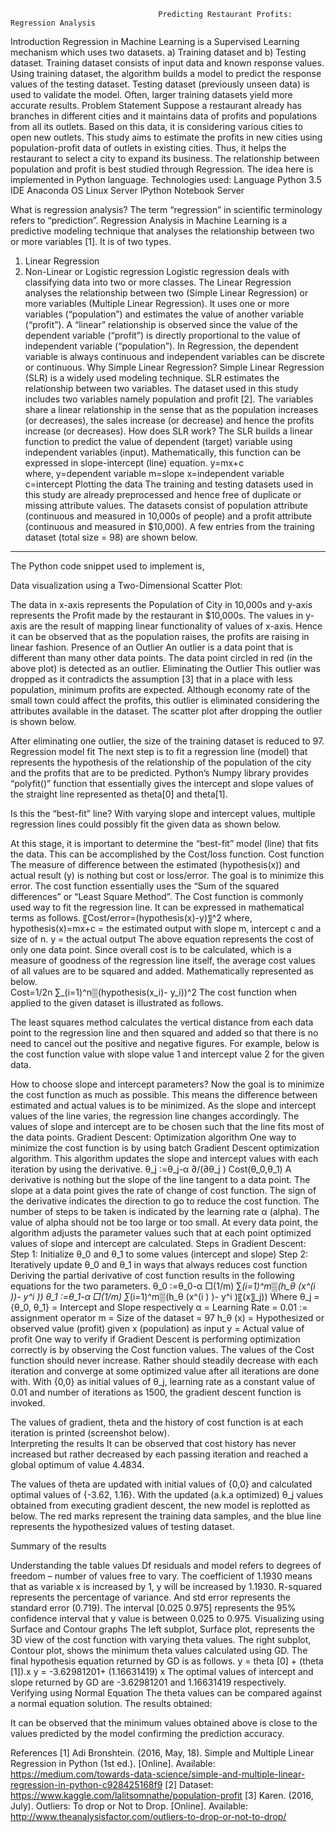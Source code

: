 
                                     Predicting Restaurant Profits: Regression Analysis
Introduction
Regression in Machine Learning is a Supervised Learning mechanism which uses two datasets. a) Training dataset and b) Testing dataset. 
Training dataset consists of input data and known response values. Using training dataset, the algorithm builds a model to predict the response values of the testing dataset. Testing dataset (previously unseen data) is used to validate the model. Often, larger training datasets yield more accurate results.
Problem Statement
Suppose a restaurant already has branches in different cities and it maintains data of profits and populations from all its outlets. Based on this data, it is considering various cities to open new outlets. This study aims to estimate the profits in new cities using population-profit data of outlets in existing cities. Thus, it helps the restaurant to select a city to expand its business. The relationship between population and profit is best studied through Regression. The idea here is implemented in Python language.
Technologies used:
Language	Python 3.5
IDE	Anaconda
OS	Linux
Server	IPython Notebook Server

What is regression analysis?
The term “regression” in scientific terminology refers to “prediction”. Regression Analysis in Machine Learning is a predictive modeling technique that analyses the relationship between two or more variables [1]. It is of two types.
1) Linear Regression
2) Non-Linear or Logistic regression
Logistic regression deals with classifying data into two or more classes. The Linear Regression analyses the relationship between two (Simple Linear Regression) or more variables (Multiple Linear Regression). It uses one or more variables (“population”) and estimates the value of another variable (“profit”). A “linear” relationship is observed since the value of the dependent variable (“profit”) is directly proportional to the value of independent variable (“population”). In Regression, the dependent variable is always continuous and independent variables can be discrete or continuous. 
Why Simple Linear Regression?
Simple Linear Regression (SLR) is a widely used modeling technique. SLR estimates the relationship between two variables. The dataset used in this study includes two variables namely population and profit [2]. The variables share a linear relationship in the sense that as the population increases (or decreases), the sales increase (or decrease) and hence the profits increase (or decreases).
How does SLR work?
The SLR builds a linear function to predict the value of dependent (target) variable using independent variables (input). Mathematically, this function can be expressed in slope-intercept (line) equation.
				         y=mx+c                           
where, y=dependent variable
m=slope
x=independent variable
c=intercept 
Plotting the data
The training and testing datasets used in this study are already preprocessed and hence free of duplicate or missing attribute values. The datasets consist of population attribute (continuous and measured in 10,000s of people) and a profit attribute (continuous and measured in $10,000). A few entries from the training dataset (total size = 98) are shown below. 

*********************     *****************************************

 
The Python code snippet used to implement is,
 
Data visualization using a Two-Dimensional Scatter Plot:
 
The data in x-axis represents the Population of City in 10,000s and y-axis represents the Profit made by the restaurant in $10,000s. The values in y-axis are the result of mapping linear functionality of values of x-axis. Hence it can be observed that as the population raises, the profits are raising in linear fashion.
Presence of an Outlier
An outlier is a data point that is different than many other data points. The data point circled in red (in the above plot) is detected as an outlier. 
Eliminating the Outlier
This outlier was dropped as it contradicts the assumption [3] that in a place with less population, minimum profits are expected. Although economy rate of the small town could affect the profits, this outlier is eliminated considering the attributes available in the dataset. The scatter plot after dropping the outlier is shown below.
 
After eliminating one outlier, the size of the training dataset is reduced to 97.
Regression model fit
The next step is to fit a regression line (model) that represents the hypothesis of the relationship of the population of the city and the profits that are to be predicted. Python’s Numpy library provides “polyfit()” function that essentially gives the intercept and slope values of the straight line represented as theta[0] and theta[1].
 
Is this the “best-fit” line?
With varying slope and intercept values, multiple regression lines could possibly fit the given data as shown below.
   
At this stage, it is important to determine the “best-fit” model (line) that fits the data. This can be accomplished by the Cost/loss function.
Cost function
The measure of difference between the estimated (hypothesis(x)) and actual result (y) is nothing but cost or loss/error. The goal is to minimize this error. The cost function essentially uses the “Sum of the squared differences” or “Least Square Method”. The Cost function is commonly used way to fit the regression line. It can be expressed in mathematical terms as follows.
				〖Cost/error=(hypothesis(x)-y)〗^2
where, hypothesis(x)=mx+c  = the estimated output 
with slope m, intercept c and a size of n.
y = the actual output
The above equation represents the cost of only one data point. Since overall cost is to be calculated, which is a measure of goodness of the regression line itself, the average cost values of all values are to be squared and added. Mathematically represented as below. 			
Cost=1/2n ∑_(i=1)^n▒(hypothesis(x_i)- y_i))^2 
The cost function when applied to the given dataset is illustrated as follows.
 
The least squares method calculates the vertical distance from each data point to the regression line and then squared and added so that there is no need to cancel out the positive and negative figures.
For example, below is the cost function value with slope value 1 and intercept value 2 for the given data.
 
How to choose slope and intercept parameters?
Now the goal is to minimize the cost function as much as possible. This means the difference between estimated and actual values is to be minimized. As the slope and intercept values of the line varies, the regression line changes accordingly. The values of slope and intercept are to be chosen such that the line fits most of the data points.
Gradient Descent: Optimization algorithm
One way to minimize the cost function is by using batch Gradient Descent optimization algorithm. This algorithm updates the slope and intercept values with each iteration by using the derivative. 
θ_j ∶=θ_j-α  ∂/(∂θ_j )  Cost(θ_0,θ_1)
A derivative is nothing but the slope of the line tangent to a data point. The slope at a data point gives the rate of change of cost function. The sign of the derivative indicates the direction to go to reduce the cost function. The number of steps to be taken is indicated by the learning rate α (alpha). The value of alpha should not be too large or too small. At every data point, the algorithm adjusts the parameter values such that at each point optimized values of slope and intercept are calculated.
Steps in Gradient Descent:
Step 1: Initialize θ_0 and θ_1 to some values (intercept and slope)
Step 2: Iteratively update θ_0 and θ_1 in ways that always reduces cost function
Deriving the partial derivative of cost function results in the following equations for the two parameters.
 θ_0 ∶=θ_0-α □(1/m) ∑_(i=1)^m▒(h_θ (x^(i ))- y^i  )) 
θ_1 ∶=θ_1-α □(1/m) ∑_(i=1)^m▒(h_θ (x^(i ) )- y^i  )〖(x〗_j)) 
Where θ_j = {θ_0, θ_1} = Intercept and Slope respectively
α = Learning Rate = 0.01
:=  assignment operator
m = Size of the dataset = 97
h_θ (x) = Hypothesized or observed value (profit) given x (population) as input
y = Actual value of profit
One way to verify if Gradient Descent is performing optimization correctly is by observing the Cost function values. The values of the Cost function should never increase. Rather should steadily decrease with each iteration and converge at some optimized value after all iterations are done with. With {0,0} as initial values of θ_j, learning rate as a constant value of 0.01 and number of iterations as 1500, the gradient descent function is invoked.
 
The values of gradient, theta and the history of cost function is at each iteration is printed (screenshot below).  
Interpreting the results
It can be observed that cost history has never increased but rather decreased by each passing iteration and reached a global optimum of value 4.4834. 
 
The values of theta are updated with initial values of {0,0} and calculated optimal values of {-3.62, 1.16}. 
With the updated (a.k.a optimized) θ_j  values obtained from executing gradient descent, the new model is replotted as below. 
The red marks represent the training data samples, and the blue line represents the hypothesized values of testing dataset. 
 
Summary of the results
 
Understanding the table values
Df residuals and model refers to degrees of freedom – number of values free to vary. The coefficient of 1.1930 means that as variable x is increased by 1, y will be increased by 1.1930. R-squared represents the percentage of variance. And std error represents the standard error (0.719). The interval [0.025 0.975] represents the 95% confidence interval that y value is between 0.025 to 0.975.
Visualizing using Surface and Contour graphs
The left subplot, Surface plot, represents the 3D view of the cost function with varying theta values. The right subplot, Contour plot, shows the minimum theta values calculated using GD. The final hypothesis equation returned by GD is as follows.
y = theta [0] + (theta [1]).x
y = -3.62981201+ (1.16631419) x 
The optimal values of intercept and slope returned by GD are -3.62981201 and 1.16631419 respectively. 
Verifying using Normal Equation
The theta values can be compared against a normal equation solution. The results obtained:
 
It can be observed that the minimum values obtained above is close to the values predicted by the model confirming the prediction accuracy.

References
[1] Adi Bronshtein. (2016, May, 18). Simple and Multiple Linear Regression in Python (1st ed.). [Online]. Available: https://medium.com/towards-data-science/simple-and-multiple-linear-regression-in-python-c928425168f9
[2] Dataset: https://www.kaggle.com/lalitsomnathe/population-profit
[3] Karen. (2016, July). Outliers: To drop or Not to Drop. [Online]. Available: http://www.theanalysisfactor.com/outliers-to-drop-or-not-to-drop/

